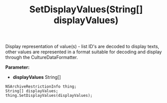 ﻿---
uid: crmscript_ref_NSArchiveRestrictionInfo_SetDisplayValues
title: SetDisplayValues(String[] displayValues)
intellisense: NSArchiveRestrictionInfo.SetDisplayValues
keywords: NSArchiveRestrictionInfo, GetDisplayValues
so.topic: reference
---

Display representation of value(s) - list ID's are decoded to display texts, other values are represented in a format suitable for decoding and display through the CultureDataFormatter.

**Parameter:** 
 - **displayValues** String[]

```crmscript
NSArchiveRestrictionInfo thing;
String[] displayValues;
thing.SetDisplayValues(displayValues);
```


